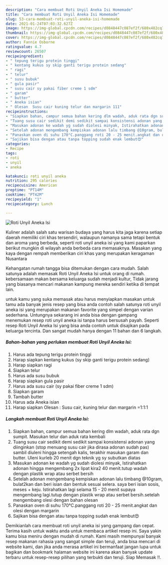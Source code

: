 ```yaml
---
description: "Cara membuat Roti Unyil Aneka Isi Homemade"
title: "Cara membuat Roti Unyil Aneka Isi Homemade"
slug: 53-cara-membuat-roti-unyil-aneka-isi-homemade
date: 2021-01-24T07:03:32.627Z
image: https://img-global.cpcdn.com/recipes/d0848447c087ef2f/680x482cq70/roti-unyil-aneka-isi-foto-resep-utama.jpg
thumbnail: https://img-global.cpcdn.com/recipes/d0848447c087ef2f/680x482cq70/roti-unyil-aneka-isi-foto-resep-utama.jpg
cover: https://img-global.cpcdn.com/recipes/d0848447c087ef2f/680x482cq70/roti-unyil-aneka-isi-foto-resep-utama.jpg
author: Fannie Osborne
ratingvalue: 4.7
reviewcount: 26507
recipeingredient:
- " tepung terigu protein tinggi"
- " kentang kukus sy skip ganti terigu protein sedang"
- " ragi"
- " telur"
- " susu bubuk"
- " gula pasir"
- " susu cair sy pakai fiber creme 1 sdm"
- " garam"
- " butter"
- " Aneka isian"
- " Olesan  Susu cair kuning telur dan margarin 111"
recipeinstructions:
- "Siapkan bahan, campur semua bahan kering dlm wadah, aduk rata dgn sumpit. Masukan telur dan aduk rata kembali"
- "Tuang susu cair sedikit demi sedikit sampai konsistensi adonan yang diinginkan (stop menuang susu cair jika dirasa adonan sudah pas) sambil diuleni hingga setengah kalis, terakhir masukan garam dan butter. Uleni kurleb 20 menit dgn teknik yg sy subutkan diatas"
- "Masukan adonan ke wadah yg sudah diolesi minyak, Istirahatkan adonan hingga mengembang 2x lipat kira2 40 menit.tutup wadah dengan plastik wrap atau serbet bersih"
- "Setelah adonan mengembang kempiskan adonan lalu timbang @10gram, bulat2kan dan beri isian dan bentuk sesuai selera. saya beri isian sosis, meses + keju. Istirahatkan lagi selama 15 - 20 menit supaya mengembang lagi.tutup dengan plastik wrap atau serbet bersih.setelah mengembang olesi dengan bahan olesan"
- "Panaskan oven di suhu 170°C.panggang roti 20 - 25 menit.angkat dan olesi dengan margarin"
- "Sajikan bisa dengan atau tanpa topping sudah enak lembut😍"
categories:
- Recipe
tags:
- roti
- unyil
- aneka

katakunci: roti unyil aneka 
nutrition: 295 calories
recipecuisine: American
preptime: "PT14M"
cooktime: "PT42M"
recipeyield: "1"
recipecategory: Lunch

---
```



![Roti Unyil Aneka Isi](https://img-global.cpcdn.com/recipes/d0848447c087ef2f/680x482cq70/roti-unyil-aneka-isi-foto-resep-utama.jpg)

Kuliner adalah salah satu warisan budaya yang harus kita jaga karena setiap daerah memiliki ciri khas tersendiri, walaupun namanya sama tetapi bentuk dan aroma yang berbeda, seperti roti unyil aneka isi yang kami paparkan berikut mungkin di wilayah anda berbeda cara memasaknya. Masakan yang kaya dengan rempah memberikan ciri khas yang merupakan keragaman Nusantara



Kehangatan rumah tangga bisa ditemukan dengan cara mudah. Salah satunya adalah memasak Roti Unyil Aneka Isi untuk orang di rumah. kebersamaan makan bersama keluarga sudah menjadi kultur, Tidak jarang yang biasanya mencari makanan kampung mereka sendiri ketika di tempat lain.

untuk kamu yang suka memasak atau harus menyiapkan masakan untuk tamu ada banyak jenis resep yang bisa anda contoh salah satunya roti unyil aneka isi yang merupakan makanan favorite yang simpel dengan varian sederhana. Untungnya sekarang ini anda bisa dengan gampang menemukan resep roti unyil aneka isi tanpa harus bersusah payah.
Seperti resep Roti Unyil Aneka Isi yang bisa anda contoh untuk disajikan pada keluarga tercinta. Dan sangat mudah hanya dengan 11 bahan dan 6 langkah.


<!--inarticleads1-->

##### Bahan-bahan yang perlukan membuat Roti Unyil Aneka Isi:

1. Harus ada  tepung terigu protein tinggi
1. Harap siapkan  kentang kukus (sy skip ganti terigu protein sedang)
1. Harap siapkan  ragi
1. Siapkan  telur
1. Harus ada  susu bubuk
1. Harap siapkan  gula pasir
1. Harus ada  susu cair (sy pakai fiber creme 1 sdm)
1. Siapkan  garam
1. Tambah  butter
1. Harus ada  Aneka isian
1. Harap siapkan  Olesan : Susu cair, kuning telur dan margarin =1:1:1




<!--inarticleads2-->

##### Langkah membuat  Roti Unyil Aneka Isi:

1. Siapkan bahan, campur semua bahan kering dlm wadah, aduk rata dgn sumpit. Masukan telur dan aduk rata kembali
1. Tuang susu cair sedikit demi sedikit sampai konsistensi adonan yang diinginkan (stop menuang susu cair jika dirasa adonan sudah pas) sambil diuleni hingga setengah kalis, terakhir masukan garam dan butter. Uleni kurleb 20 menit dgn teknik yg sy subutkan diatas
1. Masukan adonan ke wadah yg sudah diolesi minyak, Istirahatkan adonan hingga mengembang 2x lipat kira2 40 menit.tutup wadah dengan plastik wrap atau serbet bersih
1. Setelah adonan mengembang kempiskan adonan lalu timbang @10gram, bulat2kan dan beri isian dan bentuk sesuai selera. saya beri isian sosis, meses + keju. Istirahatkan lagi selama 15 - 20 menit supaya mengembang lagi.tutup dengan plastik wrap atau serbet bersih.setelah mengembang olesi dengan bahan olesan
1. Panaskan oven di suhu 170°C.panggang roti 20 - 25 menit.angkat dan olesi dengan margarin
1. Sajikan bisa dengan atau tanpa topping sudah enak lembut😍




Demikianlah cara membuat roti unyil aneka isi yang gampang dan cepat. Terima kasih untuk waktu anda untuk membaca artikel resep ini. Saya yakin kamu bisa meniru dengan mudah di rumah. Kami masih mempunyai banyak resep makanan rahasia yang sangat simple dan teruji, anda bisa mencari di website kami, dan jika anda merasa artikel ini bermanfaat jangan lupa untuk bagikan dan bookmark halaman website ini karena akan banyak update terbaru untuk resep-resep pilihan yang terbukti dan teruji. Siap Memasak !!. 
